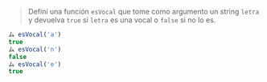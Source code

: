> Definí una función `esVocal` que tome como argumento un string `letra` y devuelva `true` si `letra` es una vocal o `false` si no lo es.
>
```javascript
ム esVocal('a')
true
ム esVocal('n')
false
ム esVocal('e')
true
```